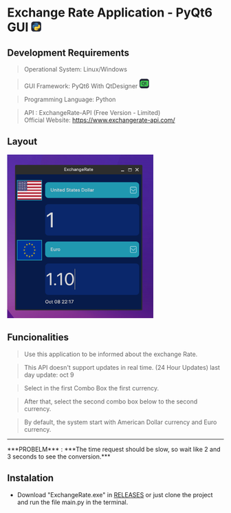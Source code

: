 # Exchange Rate Application - PyQt6 GUI <img src="assets/Python-Dark.svg" alt="layout_gui" width="23"/>

## Development Requirements
> Operational System: Linux/Windows 

> GUI Framework: PyQt6 With QtDesigner  <img src="assets/QT-Dark.svg" alt="logo_qt" width="22" />

> Programming Language: Python

> API : ExchangeRate-API (Free Version - Limited) <br>
>	Official Website: https://www.exchangerate-api.com/


## Layout
<img src="assets/layout_app.png" alt="layout_gui" width="340"/>

## Funcionalities


> Use this application to be informed about the exchange Rate.

> This API doesn't support updates in real time. (24 Hour Updates) last day update: oct 9

> Select in the first Combo Box the first currency.

> After that, select the second combo box below to the second currency.

> By default, the system start with American Dollar currency and Euro currency.


<hr>
***PROBELM*** : ***The time request should be slow, so wait like 2 and 3 seconds to see the conversion.***

## Instalation


- Download "ExchangeRate.exe" in [RELEASES](https://github.com/bentogomes19/ExchangeRateGUI-API/releases/tag/v1.0.0) or just clone the project and run the file main.py in the terminal.
















